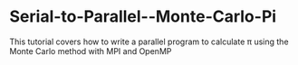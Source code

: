 Serial-to-Parallel--Monte-Carlo-Pi
==================================

This tutorial covers how to write a parallel program to calculate π using the Monte Carlo method with MPI and OpenMP
